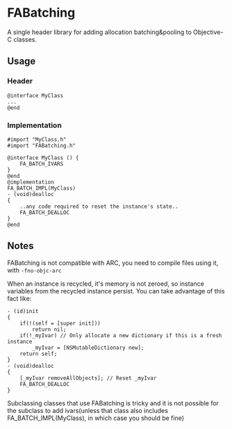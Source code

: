 # FABatching

A single header library for adding allocation batching&pooling to Objective-C classes.

## Usage

### Header
    @interface MyClass
    ...
    @end

### Implementation
    #import "MyClass.h"
    #import "FABatching.h"
    
    @interface MyClass () {
        FA_BATCH_IVARS
    }
    @end
    @implementation
    FA_BATCH_IMPL(MyClass)
    - (void)dealloc
    {
        ..any code required to reset the instance's state..
        FA_BATCH_DEALLOC
    }
    @end

## Notes

FABatching is not compatible with ARC, you need to compile files using it, with `-fno-objc-arc`

When an instance is recycled, it's memory is not zeroed, so instance variables
from the recycled instance persist. You can take advantage of this fact like:

    - (id)init
    {
        if(!(self = [super init]))
            return nil;
        if(!_myIvar) // Only allocate a new dictionary if this is a fresh instance
            _myIvar = [NSMutableDictionary new];
        return self;
    }
    - (void)dealloc
    {
        [_myIvar removeAllObjects]; // Reset _myIvar
        FA_BATCH_DEALLOC
    }

Subclassing classes that use FABatching is tricky
and it is not possible for the subclass to add ivars(unless that class also
includes FA_BATCH_IMPL(MyClass), in which case you should be fine)

